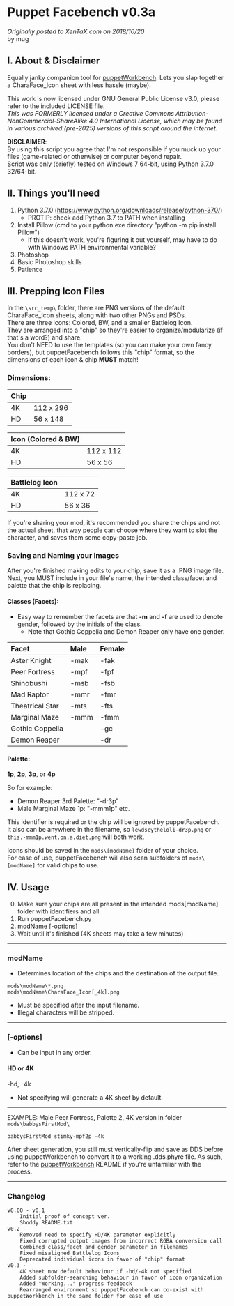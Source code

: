 # Puppet Facebench v0.3a  
_Originally posted to XenTaX.com on 2018/10/20_  
by mug

## I. About & Disclaimer

Equally janky companion tool for [puppetWorkbench](https://github.com/muge/puppetWorkbench).
Lets you slap together a CharaFace_Icon sheet with less hassle (maybe).

This work is now licensed under GNU General Public License v3.0, please refer to the included LICENSE file.  
*This was FORMERLY licensed under a Creative Commons Attribution-NonCommercial-ShareAlike 4.0 International License, which may be found in various archived (pre-2025) versions of this script around the internet.*

**DISCLAIMER**:  
By using this script you agree that I'm not responsible if you muck up your files (game-related or otherwise) or computer beyond repair.  
Script was only (briefly) tested on Windows 7 64-bit, using Python 3.7.0 32/64-bit.


## II. Things you'll need

1. Python 3.7.0 (https://www.python.org/downloads/release/python-370/) 
	* PROTIP: check add Python 3.7 to PATH when installing
2. Install Pillow (cmd to your python.exe directory "python -m pip install Pillow")
	* If this doesn't work, you're figuring it out yourself, may have to do with Windows PATH environmental variable?
3. Photoshop
4. Basic Photoshop skills
5. Patience


## III. Prepping Icon Files

In the `\src_temp\` folder, there are PNG versions of the default CharaFace_Icon sheets, along with two other PNGs and PSDs.  
There are three icons: Colored, BW, and a smaller Battlelog Icon.  
They are arranged into a "chip" so they're easier to organize/modularize (if that's a word?) and share.  
You don't NEED to use the templates (so you can make your own fancy borders), but puppetFacebench follows this "chip" format, so the dimensions of each icon & chip **MUST** match!  

### Dimensions:
|Chip||
|:-|:-|
|4K| 112 x 296|
|HD| 56 x 148|

|Icon (Colored & BW)||
|:-|:-|
|4K|112 x 112|
|HD| 56 x 56|

|Battlelog Icon||
|:-|:-|
|4K| 112 x 72|
|HD| 56 x 36|

If you're sharing your mod, it's recommended you share the chips and not the actual sheet, that way people can choose where they want to slot the character, and saves them some copy-paste job.

### Saving and Naming your Images

After you're finished making edits to your chip, save it as a .PNG image file. 
Next, you MUST include in your file's name, the intended class/facet and palette that the chip is replacing.

#### Classes (Facets):
- Easy way to remember the facets are that **-m** and **-f** are used to denote gender, followed by the initials of the class.  
    - Note that Gothic Coppelia and Demon Reaper only have one gender.  

| Facet | Male | Female |
|:----------------|:-----|:-------|
| Aster Knight | -mak | -fak |
| Peer Fortress | -mpf | -fpf  |
| Shinobushi | -msb | -fsb |
| Mad Raptor | -mmr | -fmr  |
| Theatrical Star | -mts | -fts  |
| Marginal Maze | -mmm | -fmm  |
| Gothic Coppelia | | -gc  |
| Demon Reaper | | -dr  |

#### Palette: 
**1p**, **2p**, **3p**, or **4p**  

So for example:
- Demon Reaper 3rd Palette: "-dr3p"
- Male Marginal Maze 1p: "-mmm1p"
	etc.

This identifier is required or the chip will be ignored by puppetFacebench.  
It also can be anywhere in the filename, so `lewdscytheloli-dr3p.png` or `this.-mmm1p.went.on.a.diet.png` will both work.  

Icons should be saved in the `mods\[modName]` folder of your choice.  
For ease of use, puppetFacebench will also scan subfolders of `mods\[modName]` for valid chips to use.  


## IV. Usage

0. Make sure your chips are all present in the intended mods\[modName] folder with identifiers and all.
1. Run puppetFacebench.py
2. modName [-options]
3. Wait until it's finished (4K sheets may take a few minutes)

--------
### **modName**  
- Determines location of the chips and the destination of the output file.
```
mods\modName\*.png
mods\modName\CharaFace_Icon[_4k].png
```
- Must be specified after the input filename. 
- Illegal characters will be stripped. 

--------
### **[-options]**
- Can be input in any order. 
#### HD or 4K
-hd, -4k
- Not specifying will generate a 4K sheet by default.

--------

EXAMPLE:
Male Peer Fortress, Palette 2, 4K version in folder `mods\babbysFirstMod\`
```
babbysFirstMod stimky-mpf2p -4k
```

After sheet generation, you still must vertically-flip and save as DDS before using puppetWorkbench to convert it to a working .dds.phyre file.
As such, refer to the [puppetWorkbench](https://github.com/muge/puppetWorkbench) README if you're unfamiliar with the process.

--------
### Changelog
```
v0.00 - v0.1
	Initial proof of concept ver.
	Shoddy README.txt
v0.2 -
	Removed need to specify HD/4K parameter explicitly
	Fixed corrupted output images from incorrect RGBA conversion call
	Combined class/facet and gender parameter in filenames
	Fixed misaligned Battlelog Icons
	Deprecated individual icons in favor of "chip" format
v0.3 - 
	4K sheet now default behaviour if -hd/-4k not specified
	Added subfolder-searching behaviour in favor of icon organization
	Added "Working..." progress feedback
	Rearranged environment so puppetFacebench can co-exist with puppetWorkbench in the same folder for ease of use
```
	
